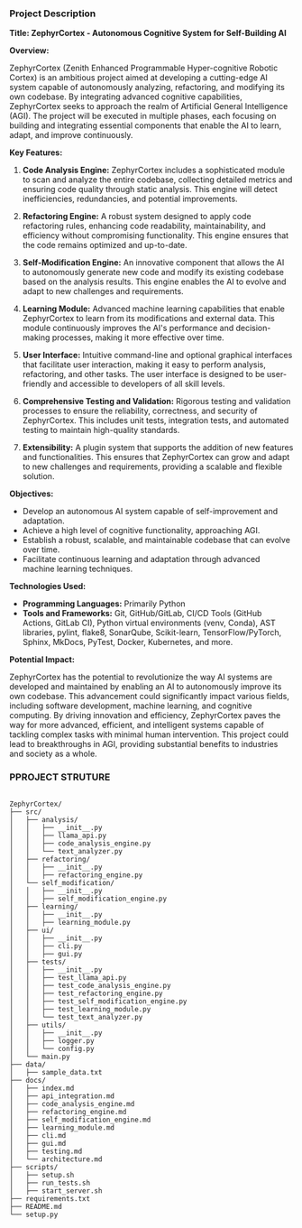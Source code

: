 ### Project Description

**Title: ZephyrCortex - Autonomous Cognitive System for Self-Building AI**

**Overview:**

ZephyrCortex (Zenith Enhanced Programmable Hyper-cognitive Robotic Cortex) is an ambitious project aimed at developing a cutting-edge AI system capable of autonomously analyzing, refactoring, and modifying its own codebase. By integrating advanced cognitive capabilities, ZephyrCortex seeks to approach the realm of Artificial General Intelligence (AGI). The project will be executed in multiple phases, each focusing on building and integrating essential components that enable the AI to learn, adapt, and improve continuously.

**Key Features:**

1. **Code Analysis Engine:** ZephyrCortex includes a sophisticated module to scan and analyze the entire codebase, collecting detailed metrics and ensuring code quality through static analysis. This engine will detect inefficiencies, redundancies, and potential improvements.

2. **Refactoring Engine:** A robust system designed to apply code refactoring rules, enhancing code readability, maintainability, and efficiency without compromising functionality. This engine ensures that the code remains optimized and up-to-date.

3. **Self-Modification Engine:** An innovative component that allows the AI to autonomously generate new code and modify its existing codebase based on the analysis results. This engine enables the AI to evolve and adapt to new challenges and requirements.

4. **Learning Module:** Advanced machine learning capabilities that enable ZephyrCortex to learn from its modifications and external data. This module continuously improves the AI's performance and decision-making processes, making it more effective over time.

5. **User Interface:** Intuitive command-line and optional graphical interfaces that facilitate user interaction, making it easy to perform analysis, refactoring, and other tasks. The user interface is designed to be user-friendly and accessible to developers of all skill levels.

6. **Comprehensive Testing and Validation:** Rigorous testing and validation processes to ensure the reliability, correctness, and security of ZephyrCortex. This includes unit tests, integration tests, and automated testing to maintain high-quality standards.

7. **Extensibility:** A plugin system that supports the addition of new features and functionalities. This ensures that ZephyrCortex can grow and adapt to new challenges and requirements, providing a scalable and flexible solution.

**Objectives:**

- Develop an autonomous AI system capable of self-improvement and adaptation.
- Achieve a high level of cognitive functionality, approaching AGI.
- Establish a robust, scalable, and maintainable codebase that can evolve over time.
- Facilitate continuous learning and adaptation through advanced machine learning techniques.

**Technologies Used:**

- **Programming Languages:** Primarily Python
- **Tools and Frameworks:** Git, GitHub/GitLab, CI/CD Tools (GitHub Actions, GitLab CI), Python virtual environments (venv, Conda), AST libraries, pylint, flake8, SonarQube, Scikit-learn, TensorFlow/PyTorch, Sphinx, MkDocs, PyTest, Docker, Kubernetes, and more.

**Potential Impact:**

ZephyrCortex has the potential to revolutionize the way AI systems are developed and maintained by enabling an AI to autonomously improve its own codebase. This advancement could significantly impact various fields, including software development, machine learning, and cognitive computing. By driving innovation and efficiency, ZephyrCortex paves the way for more advanced, efficient, and intelligent systems capable of tackling complex tasks with minimal human intervention. This project could lead to breakthroughs in AGI, providing substantial benefits to industries and society as a whole.

### PPROJECT STRUTURE


```

ZephyrCortex/
├── src/
│   ├── analysis/
│   │   ├── __init__.py
│   │   ├── llama_api.py
│   │   ├── code_analysis_engine.py
│   │   └── text_analyzer.py
│   ├── refactoring/
│   │   ├── __init__.py
│   │   ├── refactoring_engine.py
│   └── self_modification/
│   │   ├── __init__.py
│   │   ├── self_modification_engine.py
│   ├── learning/
│   │   ├── __init__.py
│   │   ├── learning_module.py
│   ├── ui/
│   │   ├── __init__.py
│   │   ├── cli.py
│   │   ├── gui.py
│   ├── tests/
│   │   ├── __init__.py
│   │   ├── test_llama_api.py
│   │   ├── test_code_analysis_engine.py
│   │   ├── test_refactoring_engine.py
│   │   ├── test_self_modification_engine.py
│   │   ├── test_learning_module.py
│   │   └── test_text_analyzer.py
│   ├── utils/
│   │   ├── __init__.py
│   │   ├── logger.py
│   │   └── config.py
│   └── main.py
├── data/
│   ├── sample_data.txt
├── docs/
│   ├── index.md
│   ├── api_integration.md
│   ├── code_analysis_engine.md
│   ├── refactoring_engine.md
│   ├── self_modification_engine.md
│   ├── learning_module.md
│   ├── cli.md
│   ├── gui.md
│   ├── testing.md
│   └── architecture.md
├── scripts/
│   ├── setup.sh
│   ├── run_tests.sh
│   ├── start_server.sh
├── requirements.txt
├── README.md
└── setup.py

```

